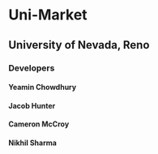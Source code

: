 # Uni-Market
## University of Nevada, Reno
### Developers

#### Yeamin Chowdhury

#### Jacob Hunter

#### Cameron McCroy

#### Nikhil Sharma

